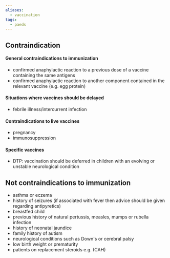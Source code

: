 ```yaml
---
aliases:
  - vaccination
tags:
  - paeds
---
```

## Contraindication
#### General contraindications to immunization
- confirmed anaphylactic reaction to a previous dose of a vaccine containing the same antigens
- confirmed anaphylactic reaction to another component contained in the relevant vaccine (e.g. egg protein)
#### Situations where vaccines should be delayed  
- febrile illness/intercurrent infection
#### Contraindications to live vaccines  
- pregnancy
- immunosuppression
#### Specific vaccines
- DTP: vaccination should be deferred in children with an evolving or unstable neurological condition
## Not contraindications to immunization  
- asthma or eczema
- history of seizures (if associated with fever then advice should be given regarding antipyretics)
- breastfed child
- previous history of natural pertussis, measles, mumps or rubella infection
- history of neonatal jaundice
- family history of autism
- neurological conditions such as Down's or cerebral palsy
- low birth weight or prematurity
- patients on replacement steroids e.g. (CAH)